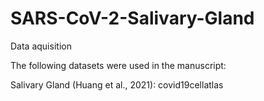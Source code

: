 # SARS-CoV-2-Salivary-Gland
Data aquisition

The following datasets were used in the manuscript:

Salivary Gland (Huang et al., 2021): covid19cellatlas
